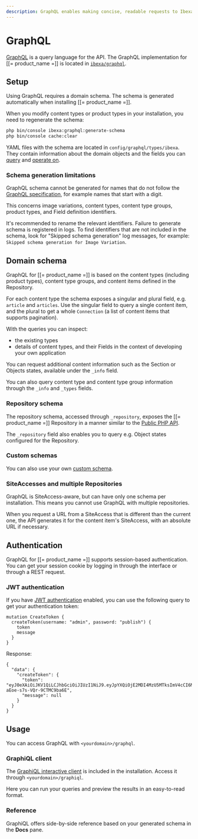 ```yaml
---
description: GraphQL enables making concise, readable requests to Ibexa DXP APIs.
---
```


# GraphQL

[GraphQL](https://graphql.org/) is a query language for the API.
The GraphQL implementation for [[= product_name =]] is located in [`ibexa/graphql`](https://github.com/ibexa/graphql).

## Setup

Using GraphQL requires a domain schema.
The schema is generated automatically when installing [[= product_name =]].

When you modify content types or product types in your installation, you need to regenerate the schema:

``` bash
php bin/console ibexa:graphql:generate-schema
php bin/console cache:clear
```

YAML files with the schema are located in `config/graphql/types/ibexa`.
They contain information about the domain objects and the fields
you can [query](graphql_queries.md) and [operate on](graphql_operations.md).

### Schema generation limitations

GraphQL schema cannot be generated for names that do not follow the [GraphQL specification](http://spec.graphql.org/June2018/#sec-Names),
for example names that start with a digit.

This concerns image variations, content types, content type groups, product types, and Field definition identifiers.

It's recommended to rename the relevant identifiers. Failure to generate schema is registered in logs.
To find identifiers that are not included in the schema, look for "Skipped schema generation" log messages, for example:
`Skipped schema generation for Image Variation`.

## Domain schema

GraphQL for [[= product_name =]] is based on the content types (including product types), content type groups, and content items
defined in the Repository.

For each content type the schema exposes a singular and plural field, e.g. `article` and `articles`.
Use the singular field to query a single content item, and the plural to get a whole `Connection`
(a list of content items that supports pagination).

With the queries you can inspect:

- the existing types 
- details of content types, and their Fields in the context of developing your own application

You can request additional content information such as the Section or Objects states,
available under the `_info` field.

You can also query content type and content type group information through the `_info` and `_types` fields.

### Repository schema

The repository schema, accessed through `_repository`, exposes the [[= product_name =]] Repository
in a manner similar to the [Public PHP API](php_api.md).

The `_repository` field also enables you to query e.g. Object states configured for the Repository.

### Custom schemas

You can also use your own [custom schema](graphql_customization.md#custom-schema).

### SiteAccesses and multiple Repositories

GraphQL is SiteAccess-aware, but can have only one schema per installation.
This means you cannot use GraphQL with multiple repositories.

When you request a URL from a SiteAccess that is different than the current one,
the API generates it for the content item's SiteAccess, with an absolute URL if necessary.

## Authentication

GraphQL for [[= product_name =]] supports session-based authentication.
You can get your session cookie by logging in through the interface or through a REST request.

### JWT authentication

If you have [JWT authentication](development_security.md#jwt-authentication) enabled,
you can use the following query to get your authentication token:

```
mutation CreateToken {
  createToken(username: "admin", password: "publish") {
    token
    message
  }
}
```

Response:

```
{
  "data": {
    "createToken": {
      "token": "eyJ0eXAiOiJKV1QiLCJhbGciOiJIUzI1NiJ9.eyJpYXQiOjE2MDI4MzU5MTksImV4cCI6MTYwMjgzOTUxOSwicm9sZXMiOlsiUk9MRV9VU0VSIl0sInVzZXJuYW1lIjoiYWRtaW4ifQ.QtDjPU6q68fdvgm6O_1-aEoe-s7s-VQr-9CTMC9ba6E",
      "message": null
    }
  }
}
```

## Usage

You can access GraphQL with `<yourdomain>/graphql`.

### GraphiQL client

The [GraphiQL interactive client](https://github.com/graphql/graphiql) is included in the installation.
Access it through `<yourdomain>/graphiql`.

Here you can run your queries and preview the results in an easy-to-read format.

### Reference

GraphiQL offers side-by-side reference based on your generated schema in the **Docs** pane.
